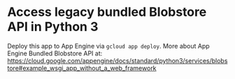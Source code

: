 # Access legacy bundled Blobstore API in Python 3

Deploy this app to App Engine via `gcloud app deploy`. More about App Engine
Bundled Blobstore API at:
https://cloud.google.com/appengine/docs/standard/python3/services/blobstore#example_wsgi_app_without_a_web_framework
